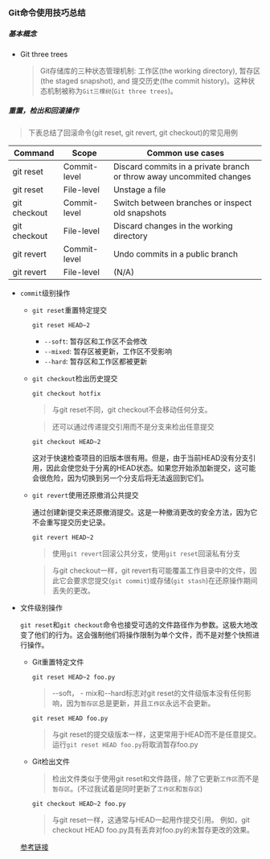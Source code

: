 ### Git命令使用技巧总结

##### 基本概念

  * Git three trees

    > Git存储库的三种状态管理机制: 工作区(the working directory), 暂存区(the staged snapshot), and 提交历史(the commit history)。这种状态机制被称为`Git三棵树`(`Git three trees`)。


##### 重置，检出和回滚操作

  > 下表总结了回滚命令(git reset, git revert, git checkout)的常见用例

  Command |	Scope |	Common use cases
  --|--|--
  git reset |	Commit-level |	Discard commits in a private branch or throw away uncommited changes
  git reset |	File-level |	Unstage a file
  git checkout |	Commit-level |	Switch between branches or inspect old snapshots
  git checkout |	File-level |	Discard changes in the working directory
  git revert |	Commit-level |	Undo commits in a public branch
  git revert |	File-level |	(N/A)

* `commit`级别操作
  - `git reset`重置特定提交

    ```
    git reset HEAD~2
    ```
    - `--soft`: 暂存区和工作区不会修改
    - `--mixed`: 暂存区被更新，工作区不受影响
    - `--hard`: 暂存区和工作区都被更新

  - `git checkout`检出历史提交
    ```
    git checkout hotfix
    ```
    > 与git reset不同，git checkout不会移动任何分支。

    > 还可以通过传递提交引用而不是分支来检出任意提交
    ```
    git checkout HEAD~2
    ```
      这对于快速检查项目的旧版本很有用。但是，由于当前HEAD没有分支引用，因此会使您处于分离的HEAD状态。如果您开始添加新提交，这可能会很危险，因为切换到另一个分支后将无法返回到它们。

  - `git revert`使用还原撤消公共提交

    通过创建新提交来还原撤消提交。这是一种撤消更改的安全方法，因为它不会重写提交历史记录。
    ```
    git revert HEAD~2
    ```

    > 使用`git revert`回滚公共分支，使用`git reset`回滚私有分支

    > 与git checkout一样，git revert有可能覆盖工作目录中的文件，因此它会要求您提交(`git commit`)或存储(`git stash`)在还原操作期间丢失的更改。

* 文件级别操作

  `git reset`和`git checkout`命令也接受可选的文件路径作为参数。这极大地改变了他们的行为。这会强制他们将操作限制为单个文件，而不是对整个快照进行操作。

  - Git重置特定文件
    ```
    git reset HEAD~2 foo.py
    ```
    > --soft， - mix和--hard标志对git reset的文件级版本没有任何影响，因为`暂存区`总是更新，并且`工作区`永远不会更新。

    ```
    git reset HEAD foo.py
    ```
    > 与git reset的提交级版本一样，这更常用于HEAD而不是任意提交。
    > 运行`git reset HEAD foo.py`将取消暂存foo.py

  - Git检出文件
    > 检出文件类似于使用git reset和文件路径，除了它更新`工作区`而不是`暂存区`。(不过我试着是同时更新了`工作区`和`暂存区`)
    ```
    git checkout HEAD~2 foo.py
    ```

    > 与git reset一样，这通常与HEAD一起用作提交引用。
    > 例如，git checkout HEAD foo.py具有丢弃对foo.py的未暂存更改的效果。


  [参考链接](https://www.atlassian.com/git/tutorials/resetting-checking-out-and-reverting)
